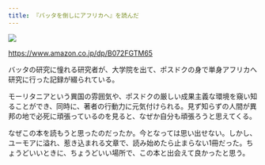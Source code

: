 ```yaml
---
title: 『バッタを倒しにアフリカへ』を読んだ
---
```


![](https://images-fe.ssl-images-amazon.com/images/I/51ScdPFm7LL.jpg)

https://www.amazon.co.jp/dp/B072FGTM65

バッタの研究に憧れる研究者が、大学院を出て、ポスドクの身で単身アフリカへ研究に行った記録が綴られている。

モーリタニアという異国の雰囲気や、ポスドクの厳しい成果主義な環境を窺い知ることができ、同時に、著者の行動力に元気付けられる。見ず知らずの人間が異邦の地で必死に頑張っているのを見ると、なぜか自分も頑張ろうと思えてくる。

なぜこの本を読もうと思ったのだったか。今となっては思い出せない。しかし、ユーモアに溢れ、惹き込まれる文章で、読み始めたら止まらない1冊だった。ちょうどいいときに、ちょうどいい場所で、この本と出会えて良かったと思う。
